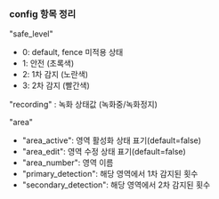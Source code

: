 ### config 항목 정리
"safe_level"
- 0: default, fence 미적용 상태 
- 1: 안전 (초록색)
- 2: 1차 감지 (노란색)
- 3: 2차 감지 (빨간색)

"recording" : 녹화 상태값 (녹화중/녹화정지)

"area" 
- "area_active": 영역 활성화 상태 표기(default=false)
- "area_edit": 영역 수정 상태 표기(default=false)
- "area_number": 영역 이름
- "primary_detection":  해당 영역에서 1차 감지된 횟수
- "secondary_detection": 해당 영역에서 2차 감지된 횟수
